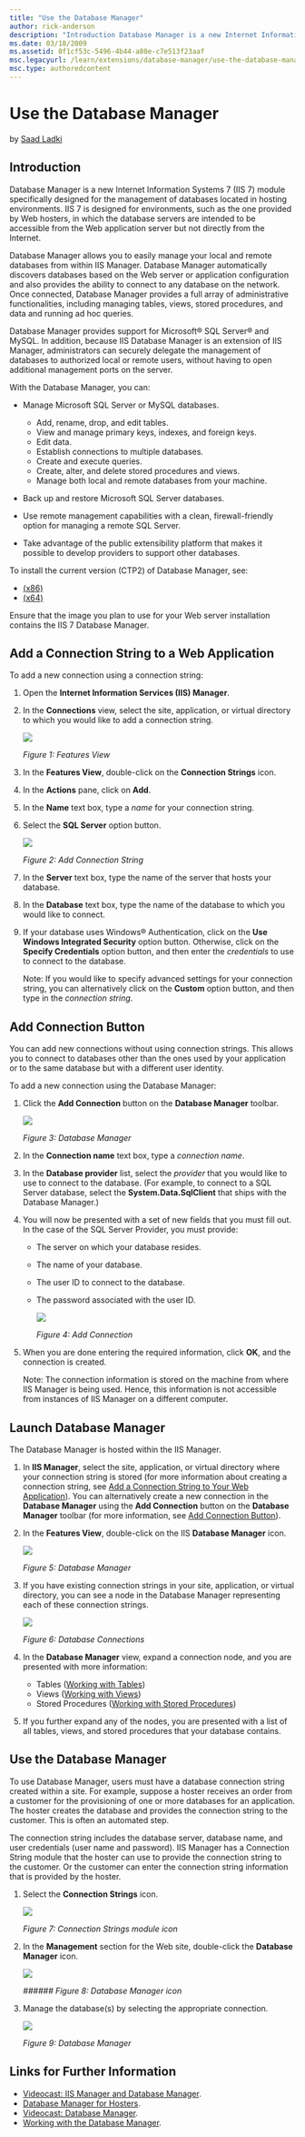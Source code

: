 ```yaml
---
title: "Use the Database Manager"
author: rick-anderson
description: "Introduction Database Manager is a new Internet Information Systems 7 (IIS 7) module specifically designed for the management of databases located in hosting..."
ms.date: 03/18/2009
ms.assetid: 0f1cf53c-5496-4b44-a80e-c7e513f23aaf
msc.legacyurl: /learn/extensions/database-manager/use-the-database-manager
msc.type: authoredcontent
---
```

Use the Database Manager
====================
by [Saad Ladki](https://twitter.com/saadladki)

## Introduction

Database Manager is a new Internet Information Systems 7 (IIS 7) module specifically designed for the management of databases located in hosting environments. IIS 7 is designed for environments, such as the one provided by Web hosters, in which the database servers are intended to be accessible from the Web application server but not directly from the Internet.

Database Manager allows you to easily manage your local and remote databases from within IIS Manager. Database Manager automatically discovers databases based on the Web server or application configuration and also provides the ability to connect to any database on the network. Once connected, Database Manager provides a full array of administrative functionalities, including managing tables, views, stored procedures, and data and running ad hoc queries.

Database Manager provides support for Microsoft® SQL Server® and MySQL. In addition, because IIS Database Manager is an extension of IIS Manager, administrators can securely delegate the management of databases to authorized local or remote users, without having to open additional management ports on the server.

With the Database Manager, you can:

- Manage Microsoft SQL Server or MySQL databases. 

    - Add, rename, drop, and edit tables.
    - View and manage primary keys, indexes, and foreign keys.
    - Edit data.
    - Establish connections to multiple databases.
    - Create and execute queries.
    - Create, alter, and delete stored procedures and views.
    - Manage both local and remote databases from your machine.
- Back up and restore Microsoft SQL Server databases.
- Use remote management capabilities with a clean, firewall-friendly option for managing a remote SQL Server.
- Take advantage of the public extensibility platform that makes it possible to develop providers to support other databases.

To install the current version (CTP2) of Database Manager, see:

- [(x86)](https://www.iis.net/downloads?tabid=34&i=1684&g=6)
- [(x64)](https://www.iis.net/downloads?tabid=34&i=1685&g=6)

Ensure that the image you plan to use for your Web server installation contains the IIS 7 Database Manager.

<a id="ConnString"></a>
## Add a Connection String to a Web Application

To add a new connection using a connection string:

1. Open the **Internet Information Services (IIS) Manager**.
2. In the **Connections** view, select the site, application, or virtual directory to which you would like to add a connection string.

    [![](use-the-database-manager/_static/image2.gif)](use-the-database-manager/_static/image1.gif)

    *Figure 1: Features View*
3. In the **Features View**, double-click on the **Connection Strings** icon.
4. In the **Actions** pane, click on **Add**.
5. In the **Name** text box, type a *name* for your connection string.
6. Select the **SQL Server** option button.

    [![](use-the-database-manager/_static/image4.gif)](use-the-database-manager/_static/image3.gif)

    *Figure 2: Add Connection String*
7. In the **Server** text box, type the name of the server that hosts your database.
8. In the **Database** text box, type the name of the database to which you would like to connect.
9. If your database uses Windows® Authentication, click on the **Use Windows Integrated Security** option button. Otherwise, click on the **Specify Credentials** option button, and then enter the *credentials* to use to connect to the database.

    Note: If you would like to specify advanced settings for your connection string, you can alternatively click on the **Custom** option button, and then type in the *connection string*.

<a id="AddConnButton"></a>
## Add Connection Button

You can add new connections without using connection strings. This allows you to connect to databases other than the ones used by your application or to the same database but with a different user identity.

To add a new connection using the Database Manager:

1. Click the **Add Connection** button on the **Database Manager** toolbar. 

    [![](use-the-database-manager/_static/image2.jpg)](use-the-database-manager/_static/image1.jpg)

    *Figure 3: Database Manager*
2. In the **Connection name** text box, type a *connection* *name*.
3. In the **Database provider** list, select the *provider* that you would like to use to connect to the database. (For example, to connect to a SQL Server database, select the **System.Data.SqlClient** that ships with the Database Manager.)
4. You will now be presented with a set of new fields that you must fill out. In the case of the SQL Server Provider, you must provide: 

    - The server on which your database resides.
    - The name of your database.
    - The user ID to connect to the database.
    - The password associated with the user ID.

        [![](use-the-database-manager/_static/image6.gif)](use-the-database-manager/_static/image5.gif)

        *Figure 4: Add Connection*
5. When you are done entering the required information, click **OK**, and the connection is created.

    Note: The connection information is stored on the machine from where IIS Manager is being used. Hence, this information is not accessible from instances of IIS Manager on a different computer.

## Launch Database Manager

The Database Manager is hosted within the IIS Manager.

1. In **IIS Manager**, select the site, application, or virtual directory where your connection string is stored (for more information about creating a connection string, see [Add a Connection String to Your Web Application](#ConnString)). You can alternatively create a new connection in the **Database Manager** using the **Add Connection** button on the **Database Manager** toolbar (for more information, see [Add Connection Button](#AddConnButton)).
2. In the **Features View**, double-click on the IIS **Database Manager** icon. 

    [![](use-the-database-manager/_static/image4.jpg)](use-the-database-manager/_static/image3.jpg)

    *Figure 5: Database Manager*
3. If you have existing connection strings in your site, application, or virtual directory, you can see a node in the Database Manager representing each of these connection strings. 

    [![](use-the-database-manager/_static/image6.jpg)](use-the-database-manager/_static/image5.jpg)

    *Figure 6: Database Connections*
4. In the **Database Manager** view, expand a connection node, and you are presented with more information: 

    - Tables ([Working with Tables](https://go.microsoft.com/fwlink/?LinkId=145669))
    - Views ([Working with Views](https://go.microsoft.com/fwlink/?LinkId=145670))
    - Stored Procedures ([Working with Stored Procedures](https://go.microsoft.com/fwlink/?LinkId=145672))
5. If you further expand any of the nodes, you are presented with a list of all tables, views, and stored procedures that your database contains.

## Use the Database Manager

To use Database Manager, users must have a database connection string created within a site. For example, suppose a hoster receives an order from a customer for the provisioning of one or more databases for an application. The hoster creates the database and provides the connection string to the customer. This is often an automated step.

The connection string includes the database server, database name, and user credentials (user name and password). IIS Manager has a Connection String module that the hoster can use to provide the connection string to the customer. Or the customer can enter the connection string information that is provided by the hoster.

1. Select the **Connection Strings** icon.

    [![](use-the-database-manager/_static/image8.jpg)](use-the-database-manager/_static/image7.jpg)

    *Figure 7: Connection Strings module icon*
2. In the **Management** section for the Web site, double-click the **Database Manager** icon.

    [![](use-the-database-manager/_static/image10.jpg)](use-the-database-manager/_static/image9.jpg)

    *###### Figure 8: Database Manager icon*
3. Manage the database(s) by selecting the appropriate connection. 

    [![](use-the-database-manager/_static/image12.jpg)](use-the-database-manager/_static/image11.jpg)

    *Figure 9: Database Manager*

## Links for Further Information

- [Videocast: IIS Manager and Database Manager](https://blogs.msdn.com/carlosag/archive/2008/07/07/IIS70RemoteAdministrationAndDatabaseManagerVideo.aspx).
- [Database Manager for Hosters](../../web-hosting/web-server-for-shared-hosting/database-manager-for-hosters.md).
- [Videocast: Database Manager](https://www.iis.net/downloads/microsoft/database-manager).
- [Working with the Database Manager](index.md).
